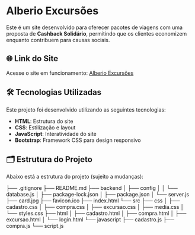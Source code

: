 # Alberio Excursões

Este é um site desenvolvido para oferecer pacotes de viagens com uma proposta de **Cashback Solidário**, permitindo que os clientes economizem enquanto contribuem para causas sociais.

## 🌐 Link do Site

Acesse o site em funcionamento: [Alberio Excursões](https://alberio-excursoes.vercel.app/)

## 🛠 Tecnologias Utilizadas

Este projeto foi desenvolvido utilizando as seguintes tecnologias:

- **HTML**: Estrutura do site
- **CSS**: Estilização e layout
- **JavaScript**: Interatividade do site
- **Bootstrap**: Framework CSS para design responsivo

## 🗂 Estrutura do Projeto

Abaixo está a estrutura do projeto (sujeito a mudanças):

├── .gitignore
├── README.md
├── backend
│   ├── config
│   │   └── database.js
│   ├── package-lock.json
│   ├── package.json
│   └── server.js
├── card.jpg
├── favicon.ico
├── index.html
└── src
    ├── css
    │   ├── cadastro.css
    │   ├── compra.css
    │   ├── excursao.css
    │   ├── media.css
    │   └── styles.css
    ├── html
    │   ├── cadastro.html
    │   ├── compra.html
    │   ├── excursao.html
    │   └── login.html
    └── javascript
        ├── cadastro.js
        ├── compra.js
        └── script.js
